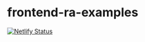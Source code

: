 # frontend-ra-examples
[![Netlify Status](https://api.netlify.com/api/v1/badges/a02f7b31-9fc2-49e4-b46d-00ccbd94f644/deploy-status)](https://app.netlify.com/sites/legendary-gingersnap-f83286/deploys)
